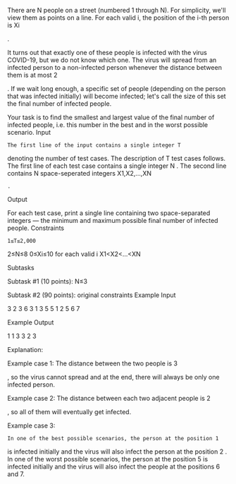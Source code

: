 There are N people on a street (numbered 1 through N). For simplicity, we'll view them as points on a line. For each valid i, the position of the i-th person is Xi

.

It turns out that exactly one of these people is infected with the virus COVID-19, but we do not know which one. The virus will spread from an infected person to a non-infected person whenever the distance between them is at most 2

. If we wait long enough, a specific set of people (depending on the person that was infected initially) will become infected; let's call the size of this set the final number of infected people.

Your task is to find the smallest and largest value of the final number of infected people, i.e. this number in the best and in the worst possible scenario.
Input

    The first line of the input contains a single integer T

denoting the number of test cases. The description of T
test cases follows.
The first line of each test case contains a single integer N
.
The second line contains N
space-seperated integers X1,X2,…,XN

    .

Output

For each test case, print a single line containing two space-separated integers ― the minimum and maximum possible final number of infected people.
Constraints

    1≤T≤2,000

2≤N≤8
0≤Xi≤10
for each valid i
X1<X2<…<XN

Subtasks

Subtask #1 (10 points): N≤3

Subtask #2 (90 points): original constraints
Example Input

3
2
3 6
3
1 3 5
5
1 2 5 6 7

Example Output

1 1
3 3
2 3

Explanation:

Example case 1: The distance between the two people is 3

, so the virus cannot spread and at the end, there will always be only one infected person.

Example case 2: The distance between each two adjacent people is 2

, so all of them will eventually get infected.

Example case 3:

    In one of the best possible scenarios, the person at the position 1

is infected initially and the virus will also infect the person at the position 2
.
In one of the worst possible scenarios, the person at the position 5
is infected initially and the virus will also infect the people at the positions 6 and 7.
